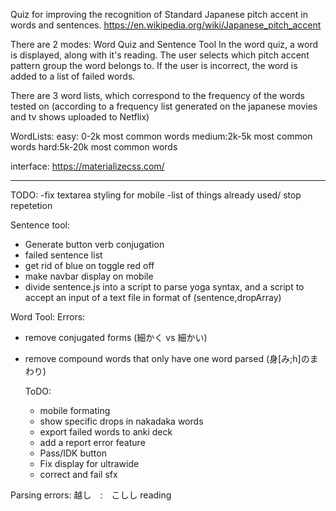Quiz for improving the recognition of Standard Japanese pitch accent in words and sentences. 
https://en.wikipedia.org/wiki/Japanese_pitch_accent

There are 2 modes: Word Quiz and Sentence Tool
In the word quiz, a word is displayed, along with it's reading. The user selects which pitch accent pattern group the word belongs to. If the user is incorrect, the word is added to a list of failed words.

There are 3 word lists, which correspond to the frequency of the words tested on (according to a frequency list generated on the japanese movies and tv shows uploaded to Netflix)

WordLists:
easy: 0-2k most common words
medium:2k-5k most common words
hard:5k-20k most common words

interface:
https://materializecss.com/

---------------------------------
TODO:
-fix textarea styling for mobile
-list of things already used/ stop repetetion

Sentence tool:
- Generate button verb conjugation
- failed sentence list
- get rid of blue on toggle red off
- make navbar display on mobile
- divide sentence.js into a script to parse yoga syntax, and a script to accept an input of a text file in format of (sentence,dropArray)

Word Tool:
Errors:
- remove conjugated forms (細かく vs 細かい)
- remove compound words that only have one word parsed (身[み;h]のまわり)

    ToDO:
    - mobile formating
    - show specific drops in nakadaka words
    - export failed words to anki deck
    - add a report error feature
    - Pass/IDK button
    - Fix display for ultrawide
    - correct and fail sfx



Parsing errors:
越し　:　こしし reading
